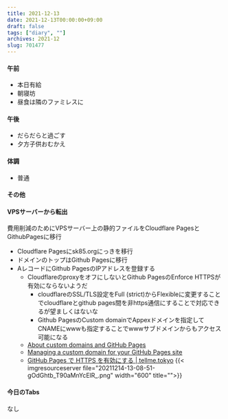 ```yaml
---
title: 2021-12-13
date: 2021-12-13T00:00:00+09:00
draft: false
tags: ["diary", ""]
archives: 2021-12
slug: 701477
---
```

#### 午前
- 本日有給
- 朝寝坊
- 昼食は隣のファミレスに
#### 午後
- だらだらと過ごす
- 夕方子供おむかえ
#### 体調
- 普通
#### その他
#### VPSサーバーから転出
費用削減のためにVPSサーバー上の静的ファイルをCloudflare PagesとGithubPagesに移行
- Cloudflare Pagesにsk85.orgにっきを移行
- ドメインのトップはGithub Pagesに移行
- AレコードにGithub PagesのIPアドレスを登録する
  - CloudflareのproxyをオフにしないとGithub PagesのEnforce HTTPSが有効にならないようだ
    - cloudflareのSSL/TLS設定をFull (strict)からFlexibleに変更することでcloudflareとgithub pages間を非https通信にすることで対応できるが望ましくはないな
    - Github PagesのCustom domainでAppexドメインを指定してCNAMEにwwwも指定することでwwwサブドメインからもアクセス可能になる
  - [About custom domains and GitHub Pages](https://docs.github.com/en/pages/configuring-a-custom-domain-for-your-github-pages-site/about-custom-domains-and-github-pages)
  - [Managing a custom domain for your GitHub Pages site](https://docs.github.com/en/pages/configuring-a-custom-domain-for-your-github-pages-site/managing-a-custom-domain-for-your-github-pages-site#configuring-an-apex-domain)
  - [GitHub Pages で HTTPS を有効にする | tellme.tokyo](https://tellme.tokyo/post/2020/01/20/github-pages-with-https/)
{{< imgresourceserver file="20211214-13-08-51-gOdGhtb_T90aMnYcElR_.png" width="600" title="">}}

#### 今日のTabs
なし